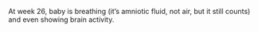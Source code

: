 At week 26, baby is breathing (it’s amniotic fluid, not air, but it still counts) and even showing brain activity.